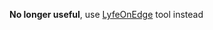<b>No longer useful</b>, use [LyfeOnEdge](https://github.com/LyfeOnEdge/appstore-rewrite) tool instead
